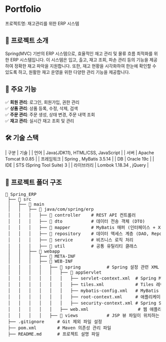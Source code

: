 # Portfolio
프로젝트명: 재고관리를 위한 ERP 시스템

## 🚀 프로젝트 소개 
Spring(MVC) 기반의 ERP 시스템으로, 효율적인 재고 관리 및 물류 흐름 최적화를 위한 ERP 시스템입니다. 
이 시스템은 입고, 출고, 재고 조회, 파손 관리 등의 기능을 제공하여 정확한 재고 파악을 지원합니다. 
또한, 재고 현황을 시각화하여 한눈에 확인할 수 있도록 하고, 원활한 재고 운영을 위한 다양한 관리 기능을 제공합니다.

## 📌 주요 기능  
✅ **회원 관리**: 로그인, 회원가입, 권한 관리  
✅ **상품 관리**: 상품 등록, 수정, 삭제, 검색  
✅ **주문 관리**: 주문 생성, 상태 변경, 주문 내역 조회  
✅ **재고 관리**: 실시간 재고 조회 및 관리

## 🛠️ 기술 스택  
|   구분    |     기술     |
|   언어    | Java(JDK11), HTML/CSS, JavaScript |
|   서버    | Apache Tomcat 9.0.85 |
| 프레임워크 | Spring , MyBatis 3.5.14 |
|    DB     | Oracle 19c |
|    IDE    | STS (Spring Tool Suite) 3 |
| 라이브러리 | Lombok 1.18.34 , jQuery |

## 📂 프로젝트 폴더 구조
<pre>
📂 Spring_ERP
 ├── 📂 src
 │   ├── 📂 main
 │   │   ├── 📂 java/com/spring/erp
 │   │   │   ├── 📂 controller    # REST API 컨트롤러
 │   │   │   ├── 📂 dto           # 데이터 전송 객체 (DTO)
 │   │   │   ├── 📂 mapper        # MyBatis 매퍼 (인터페이스 + XML 포함)
 │   │   │   ├── 📂 repository    # 데이터 액세스 계층 (DAO, Repository)
 │   │   │   ├── 📂 service       # 비즈니스 로직 처리
 │   │   │   ├── 📂 util          # 공통 유틸리티 클래스
 │   │   ├── 📂 webapp
 │   │   │   ├── 📂 META-INF
 │   │   │   ├── 📂 WEB-INF
 │   │   │   │   ├── 📂 spring          # Spring 설정 관련 XML 파일들
 │   │   │   │   │   ├── 📂 appServlet
 │   │   │   │   │   │   ├── servlet-context.xml  # Spring MVC 설정
 │   │   │   │   │   │   ├── tiles.xml            # Tiles 레이아웃 설정
 │   │   │   │   │   │   ├── mybatis-config.xml   # MyBatis 설정 파일
 │   │   │   │   │   │   ├── root-context.xml     # 애플리케이션 컨텍스트 설정
 │   │   │   │   │   │   ├── security-context.xml # Spring Security 설정
 │   │   │   │   │   ├── web.xml                   # 웹 애플리케이션 설정 파일
 │   │   │   │   ├── 📂 views           # JSP 뷰 파일이 위치하는 폴더
 ├── .gitignore     # Git 제외 파일 설정
 ├── pom.xml        # Maven 의존성 관리 파일
 ├── README.md      # 프로젝트 설명 파일
</pre>
